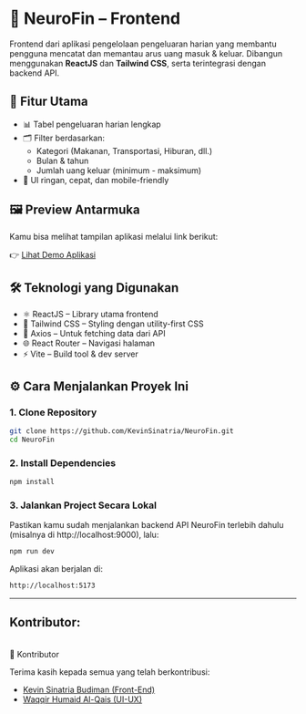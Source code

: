 # 💸 NeuroFin – Frontend

Frontend dari aplikasi pengelolaan pengeluaran harian yang membantu pengguna mencatat dan memantau arus uang masuk & keluar. Dibangun menggunakan **ReactJS** dan **Tailwind CSS**, serta terintegrasi dengan backend API.

## 🚀 Fitur Utama

- 📊 Tabel pengeluaran harian lengkap
- 🗂️ Filter berdasarkan:
  - Kategori (Makanan, Transportasi, Hiburan, dll.)
  - Bulan & tahun
  - Jumlah uang keluar (minimum - maksimum)
- 🎯 UI ringan, cepat, dan mobile-friendly

## 🖼️ Preview Antarmuka
Kamu bisa melihat tampilan aplikasi melalui link berikut:

👉 [Lihat Demo Aplikasi](https://neurofin.netlify.app)

## 🛠️ Teknologi yang Digunakan

- ⚛️ ReactJS – Library utama frontend
- 🎨 Tailwind CSS – Styling dengan utility-first CSS
- 📡 Axios – Untuk fetching data dari API
- 🌐 React Router – Navigasi halaman
- ⚡ Vite – Build tool & dev server

## ⚙️ Cara Menjalankan Proyek Ini

### 1. Clone Repository

```bash
git clone https://github.com/KevinSinatria/NeuroFin.git
cd NeuroFin
```

### 2. Install Dependencies
```bash
npm install
```

### 3. Jalankan Project Secara Lokal
Pastikan kamu sudah menjalankan backend API NeuroFin terlebih dahulu (misalnya di http://localhost:9000), lalu:

```bash
npm run dev
```

Aplikasi akan berjalan di:
```bash
http://localhost:5173
```

<hr />

## Kontributor:
<br />
👥 Kontributor

Terima kasih kepada semua yang telah berkontribusi:

- [Kevin Sinatria Budiman (Front-End)](https://github.com/KevinSinatria)
- [Waqqir Humaid Al-Qais (UI-UX)](https://github.com/KevinSinatria)
